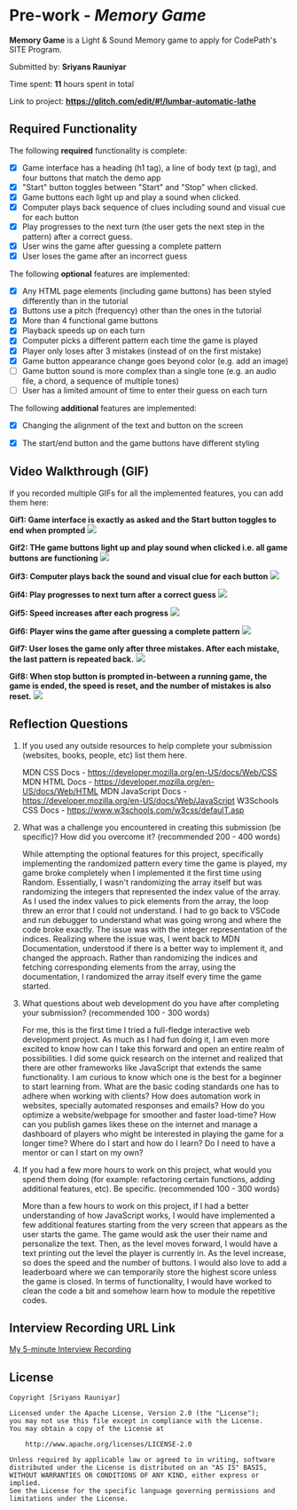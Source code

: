 # Pre-work - _Memory Game_

**Memory Game** is a Light & Sound Memory game to apply for CodePath's SITE Program.

Submitted by: **Sriyans Rauniyar**

Time spent: **11** hours spent in total

Link to project: **https://glitch.com/edit/#!/lumbar-automatic-lathe**

## Required Functionality

The following **required** functionality is complete:

- [x] Game interface has a heading (h1 tag), a line of body text (p tag), and four buttons that match the demo app
- [x] "Start" button toggles between "Start" and "Stop" when clicked.
- [x] Game buttons each light up and play a sound when clicked.
- [x] Computer plays back sequence of clues including sound and visual cue for each button
- [x] Play progresses to the next turn (the user gets the next step in the pattern) after a correct guess.
- [x] User wins the game after guessing a complete pattern
- [x] User loses the game after an incorrect guess

The following **optional** features are implemented:

- [x] Any HTML page elements (including game buttons) has been styled differently than in the tutorial
- [x] Buttons use a pitch (frequency) other than the ones in the tutorial
- [x] More than 4 functional game buttons
- [x] Playback speeds up on each turn
- [x] Computer picks a different pattern each time the game is played
- [x] Player only loses after 3 mistakes (instead of on the first mistake)
- [x] Game button appearance change goes beyond color (e.g. add an image)
- [ ] Game button sound is more complex than a single tone (e.g. an audio file, a chord, a sequence of multiple tones)
- [ ] User has a limited amount of time to enter their guess on each turn

The following **additional** features are implemented:

- [x] Changing the alignment of the text and button on the screen
- [x] The start/end button and the game buttons have different styling


## Video Walkthrough (GIF)

If you recorded multiple GIFs for all the implemented features, you can add them here:


**Gif1: Game interface is exactly as asked and the Start button toggles to end when prompted**
![](https://i.imgur.com/V4AuPzx.gif)

**Gif2: THe game buttons light up and play sound when clicked i.e. all game buttons are functioning**
![](https://i.imgur.com/1LJDP3o.gif)

**Gif3: Computer plays back the sound and visual clue for each button**
![](https://i.imgur.com/YsV6rtu.gif)

**Gif4: Play progresses to next turn after a correct guess**
![](https://i.imgur.com/nlj0Vay.gif)

**Gif5: Speed increases after each progress**
![](https://i.imgur.com/Aeg5UD0.gif)

**Gif6: Player wins the game after guessing a complete pattern**
![](https://i.imgur.com/GfHspGg.gif)

**Gif7: User loses the game only after three mistakes. After each mistake, the last pattern is repeated back.**
![](https://i.imgur.com/EZO6SjD.gif)

**Gif8: When stop button is prompted in-between a running game, the game is ended, the speed is reset, and the number of mistakes is also reset.**
![](https://i.imgur.com/H4gHmvH.gif)

## Reflection Questions

1. If you used any outside resources to help complete your submission (websites, books, people, etc) list them here.
   
   MDN CSS Docs - https://developer.mozilla.org/en-US/docs/Web/CSS
   MDN HTML Docs - https://developer.mozilla.org/en-US/docs/Web/HTML
   MDN JavaScript Docs - https://developer.mozilla.org/en-US/docs/Web/JavaScript
   W3Schools CSS Docs - https://www.w3schools.com/w3css/defaulT.asp

2. What was a challenge you encountered in creating this submission (be specific)? How did you overcome it? (recommended 200 - 400 words)

   While attempting the optional features for this project, specifically implementing the randomized 
   pattern every time the game is played, my game broke completely when I implemented it the first 
   time using Random. Essentially, I wasn't randomizing the array itself but was randomizing the integers that represented the index value of the array. As I used the index values to pick elements from the array, the loop threw an error that I could not understand. I had to go back to VSCode and run debugger to understand what was going wrong and where the code broke exactly. The issue was with the integer representation of the indices. Realizing where the issue was, I went back to MDN Documentation, understood if there is a better way to implement it, and changed the approach. Rather than randomizing the indices and fetching corresponding elements from the 
   array, using the documentation, I randomized the array itself every time the game started.

3. What questions about web development do you have after completing your submission? (recommended 100 - 300 words)

   For me, this is the first time I tried a full-fledge interactive web development project. As much as I had fun doing it, I am even more excited to know how can I take this forward and open an entire realm of possibilities. I did some quick research on the internet and realized that there are other frameworks like JavaScript that extends the same functionality. I am curious to know which one is the best for a beginner to start learning from. What are the basic coding standards one has to adhere when working with clients? How does automation work in websites, specially automated responses and emails? How do you optimize a website/webpage for smoother and faster load-time? How can you publish games likes these on the internet and manage a dashboard of players who might be interested in playing the game for a longer time? Where do I start and how do I learn? Do I need to have a mentor or can I start on my own? 

4. If you had a few more hours to work on this project, what would you spend them doing (for example: refactoring certain functions, adding additional features, etc). Be specific. (recommended 100 - 300 words)

   More than a few hours to work on this project, if I had a better understanding of how JavaScript works, I would have implemented a few additional features starting from the very screen that appears as the user starts the game. The game would ask the user their name and personalize the text. Then, as the level moves forward, I would have a text printing out the level the player is currently in. As the level increase, so does the speed and the number of buttons. I would also love to add a leaderboard where we can temporarily store the highest score unless the game is closed. In terms of functionality, I would have worked to clean the code a bit and somehow learn how to module the repetitive codes. 

## Interview Recording URL Link

[My 5-minute Interview Recording](your-link-here)

## License

    Copyright [Sriyans Rauniyar]

    Licensed under the Apache License, Version 2.0 (the "License");
    you may not use this file except in compliance with the License.
    You may obtain a copy of the License at

        http://www.apache.org/licenses/LICENSE-2.0

    Unless required by applicable law or agreed to in writing, software
    distributed under the License is distributed on an "AS IS" BASIS,
    WITHOUT WARRANTIES OR CONDITIONS OF ANY KIND, either express or implied.
    See the License for the specific language governing permissions and
    limitations under the License.
